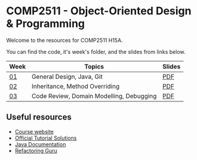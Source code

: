 # COMP2511 - Object-Oriented Design & Programming

Welcome to the resources for COMP2511 H15A.

You can find the code, it's week's folder, and the slides from links below.

| Week            | Topics                                   | Slides                                             |
| --------------- | ---------------------------------------- | -------------------------------------------------- |
| [01](./week01/) | General Design, Java, Git                | [PDF](./week01/COMP2511%2024T2%20-%20Week%201.pdf) |
| [02](./week02/) | Inheritance, Method Overriding           | [PDF](./week02/COMP2511%2024T2%20-%20Week%202.pdf) |
| [03](./week03/) | Code Review, Domain Modelling, Debugging | [PDF](./week03/COMP2511%2024T2%20-%20Week%203.pdf) |

## Useful resources

- [Course website](https://webcms3.cse.unsw.edu.au/COMP2511/24T2/)
- [Official Tutorial Solutions](https://webcms3.cse.unsw.edu.au/COMP2511/24T2/resources/100204)
- [Java Documentation](https://docs.oracle.com/en/java/javase/17/)
- [Refactoring Guru](https://refactoring.guru/)
